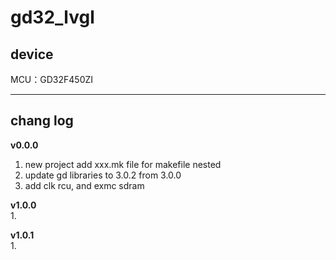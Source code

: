 # gd32_lvgl

## device
MCU：GD32F450ZI  


***
## chang log

**v0.0.0**
1. new project add xxx.mk file for makefile nested  
2. update gd libraries to 3.0.2 from 3.0.0 
3. add clk rcu, and exmc sdram 


**v1.0.0**  
1. 

**v1.0.1**   
1. 